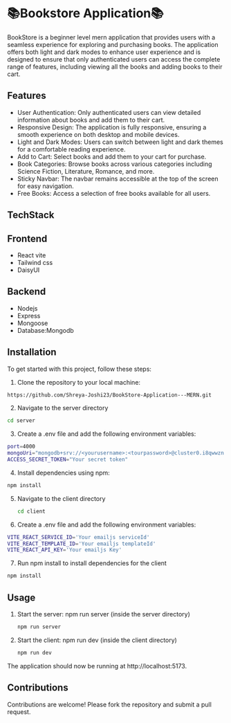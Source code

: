 <h1>📚Bookstore Application📚</h1>
<p>BookStore is a beginner level mern application that provides users with a seamless experience for exploring and purchasing books. The application offers both light and dark modes to enhance user experience and is designed to ensure that only authenticated users can access the complete range of features, including viewing all the books and adding books to their cart.</p>
<h2>Features</h2>
<ul>
<li> User Authentication: Only authenticated users can view detailed information about books and add them to their cart.</li>
<li> Responsive Design: The application is fully responsive, ensuring a smooth experience on both desktop and mobile devices.</li>
<li>Light and Dark Modes: Users can switch between light and dark themes for a comfortable reading experience.</li>
<li>Add to Cart: Select books and add them to your cart for purchase.</li>
<li>Book Categories: Browse books across various categories including Science Fiction, Literature, Romance, and more.</li>
<li>Sticky Navbar: The navbar remains accessible at the top of the screen for easy navigation.</li>
<li>Free Books: Access a selection of free books available for all users.</li>
</ul>

## TechStack
  ## Frontend 
   <ul>
     <li>React vite</li>
     <li>Tailwind css</li>
     <li>DaisyUI</li>
   </ul>
   
   ## Backend
   <ul>
     <li>Nodejs</li>
     <li>Express</li>
     <li>Mongoose</li>
     <li>Database:Mongodb</li>
   </ul>

## Installation

To get started with this project, follow these steps:

1. Clone the repository to your local machine:

```bash
https://github.com/Shreya-Joshi23/BookStore-Application---MERN.git
```
2. Navigate to the server directory
  ```bash
  cd server
  ```
3. Create a .env file and add the following environment variables:
  ```bash
  port=4000
  mongoUri="mongodb+srv://<yourusername>:<tourpassword>@cluster0.i8qwwzn.mongodb.net/Bookstore?retryWrites=true&w=majority&appName=Cluster0"
  ACCESS_SECRET_TOKEN="Your secret token"
  ```
4. Install dependencies using npm:
  ```bash
  npm install
  ```
5. Navigate to the client directory
   ```bash
   cd client
   ```
6. Create a .env file and add the following environment variables:
  ```bash
  VITE_REACT_SERVICE_ID='Your emailjs serviceId'
  VITE_REACT_TEMPLATE_ID='Your emailjs templateId'
  VITE_REACT_API_KEY='Your emailjs Key'
  ```
7. Run npm install to install dependencies for the client
  ```bash
  npm install
  ```

## Usage
1. Start the server: npm run server (inside the server directory)
   ```bash
   npm run server
   ```
3. Start the client: npm run dev (inside the client directory)
   ```bash
   npm run dev
   ```

The application should now be running at http://localhost:5173.

## Contributions
Contributions are welcome! Please fork the repository and submit a pull request.
   

